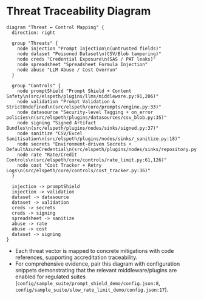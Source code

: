 # Threat Traceability Diagram

```penguin
diagram "Threat ↔ Control Mapping" {
  direction: right

  group "Threats" {
    node injection "Prompt Injection\n(untrusted fields)"
    node dataset "Poisoned Dataset\n(CSV/Blob tampering)"
    node creds "Credential Exposure\n(SAS / PAT leaks)"
    node spreadsheet "Spreadsheet Formula Injection"
    node abuse "LLM Abuse / Cost Overrun"
  }

  group "Controls" {
    node promptShield "Prompt Shield + Content Safety\n(src/elspeth/plugins/llms/middleware.py:91,206)"
    node validation "Prompt Validation & StrictUndefined\n(src/elspeth/core/prompts/engine.py:33)"
    node datasource "Security-level Tagging + on_error policies\n(src/elspeth/plugins/datasources/csv_blob.py:35)"
    node signing "Signed Artifact Bundles\n(src/elspeth/plugins/nodes/sinks/signed.py:37)"
    node sanitize "CSV/Excel Sanitisation\n(src/elspeth/plugins/nodes/sinks/_sanitize.py:18)"
    node secrets "Environment-driven Secrets + DefaultAzureCredential\n(src/elspeth/plugins/nodes/sinks/repository.py:149)"
    node rate "Rate/Credit Controls\n(src/elspeth/core/controls/rate_limit.py:61,126)"
    node cost "Cost Tracker + Retry Logs\n(src/elspeth/core/controls/cost_tracker.py:36)"
  }

  injection -> promptShield
  injection -> validation
  dataset -> datasource
  dataset -> validation
  creds -> secrets
  creds -> signing
  spreadsheet -> sanitize
  abuse -> rate
  abuse -> cost
  dataset -> signing
}
```

- Each threat vector is mapped to concrete mitigations with code references, supporting accreditation traceability.
- For comprehensive evidence, pair this diagram with configuration snippets demonstrating that the relevant middleware/plugins are enabled for regulated suites (`config/sample_suite/prompt_shield_demo/config.json:8`, `config/sample_suite/slow_rate_limit_demo/config.json:17`).
